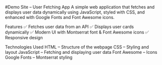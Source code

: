 #Demo Site – User Fetching App
A simple web application that fetches and displays user data dynamically using JavaScript, styled with CSS, and enhanced with Google Fonts and Font Awesome icons.

Features
✅ Fetches user data from an API
✅ Displays user cards dynamically
✅ Modern UI with Montserrat font & Font Awesome icons
✅ Responsive design

Technologies Used
HTML – Structure of the webpage
CSS – Styling and layout
JavaScript – Fetching and displaying user data
Font Awesome – Icons
Google Fonts – Montserrat styling
